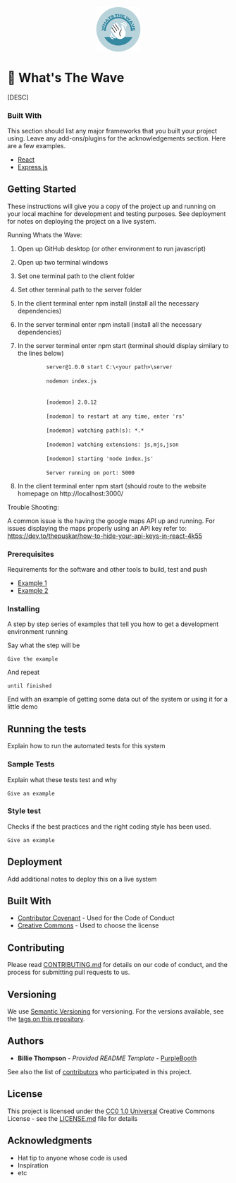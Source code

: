 <p align="center">
  <img src="https://github.com/antmcgrann/whatsthewave/blob/frontend-login/client/public/logo-circle.png" width="20%" title="What's The Wave">
</p>

# 🌊 What's The Wave

[DESC]

### Built With

This section should list any major frameworks that you built your project using. Leave any add-ons/plugins for the acknowledgements section. Here are a few examples.
* [React](https://reactjs.org/)
* [Express.js](https://expressjs.com/)

## Getting Started

These instructions will give you a copy of the project up and running on
your local machine for development and testing purposes. See deployment
for notes on deploying the project on a live system.

Running Whats the Wave:

1. Open up GitHub desktop (or other environment to run javascript)

2. Open up two terminal windows

3. Set one terminal path to the client folder

4. Set other terminal path to the server folder

5. In the client terminal enter npm install (install all the necessary dependencies)

6. In the server terminal enter npm install (install all the necessary dependencies)

7. In the server terminal enter npm start (terminal should display similary to the lines below)

                server@1.0.0 start C:\<your path>\server

                nodemon index.js


                [nodemon] 2.0.12

                [nodemon] to restart at any time, enter 'rs'

                [nodemon] watching path(s): *.*

                [nodemon] watching extensions: js,mjs,json

                [nodemon] starting 'node index.js'

                Server running on port: 5000
 
8. In the client terminal enter npm start (should route to the website homepage on http://localhost:3000/


Trouble Shooting:

A common issue is the having the google maps API up and running. For issues displaying the maps properly using an API key refer to: https://dev.to/thepuskar/how-to-hide-your-api-keys-in-react-4k55

### Prerequisites

Requirements for the software and other tools to build, test and push 
- [Example 1](https://www.example.com)
- [Example 2](https://www.example.com)

### Installing

A step by step series of examples that tell you how to get a development
environment running

Say what the step will be

    Give the example

And repeat

    until finished

End with an example of getting some data out of the system or using it
for a little demo

## Running the tests

Explain how to run the automated tests for this system

### Sample Tests

Explain what these tests test and why

    Give an example

### Style test

Checks if the best practices and the right coding style has been used.

    Give an example

## Deployment

Add additional notes to deploy this on a live system

## Built With

  - [Contributor Covenant](https://www.contributor-covenant.org/) - Used
    for the Code of Conduct
  - [Creative Commons](https://creativecommons.org/) - Used to choose
    the license

## Contributing

Please read [CONTRIBUTING.md](CONTRIBUTING.md) for details on our code
of conduct, and the process for submitting pull requests to us.

## Versioning

We use [Semantic Versioning](http://semver.org/) for versioning. For the versions
available, see the [tags on this
repository](https://github.com/PurpleBooth/a-good-readme-template/tags).

## Authors

  - **Billie Thompson** - *Provided README Template* -
    [PurpleBooth](https://github.com/PurpleBooth)

See also the list of
[contributors](https://github.com/PurpleBooth/a-good-readme-template/contributors)
who participated in this project.

## License

This project is licensed under the [CC0 1.0 Universal](LICENSE.md)
Creative Commons License - see the [LICENSE.md](LICENSE.md) file for
details

## Acknowledgments

  - Hat tip to anyone whose code is used
  - Inspiration
  - etc
